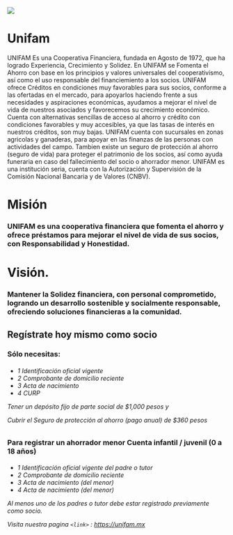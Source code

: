 
![](https://unifam.mx/assets/img/logo.png)

# Unifam

 UNIFAM Es una Cooperativa Financiera, fundada en Agosto de 1972, que ha logrado Experiencia, Crecimiento y Solidez. En UNIFAM se Fomenta el Ahorro con base en los principios y valores universales del cooperativismo, así como el uso responsable del financiemiento a los socios. UNIFAM ofrece Créditos en condiciones muy favorables para sus socios, conforme a las ofertadas en el mercado, para apoyarlos haciendo frente a sus necesidades y aspiraciones económicas, ayudamos a mejorar el nivel de vida de nuestros asociados y favorecemos su crecimiento económico. Cuenta con alternativas sencillas de acceso al ahorro y crédito con condiciones favorables y muy accesibles, ya que las tasas de interés en nuestros créditos, son muy bajas. UNIFAM cuenta con sucursales en zonas agricolas y ganaderas, para apoyar en las finanzas de las personas con actividades del campo. Tambien existe un seguro de protección al ahorro (seguro de vida) para proteger el patrimonio de los socios, así como ayuda funeraria en caso del fallecimiento del socio o ahorrador menor. UNIFAM es una institución seria, cuenta con la Autorización y Supervisión de la Comisión Nacional Bancaria y de Valores (CNBV). 
<h1>Misión
<h3>UNIFAM es una cooperativa financiera que fomenta el ahorro y ofrece préstamos para mejorar el nivel de vida de sus socios, con Responsabilidad y Honestidad.
<h1>Visión.
<h3>Mantener la Solidez financiera, con personal comprometido, logrando un desarrollo sostenible y socialmente responsable, ofreciendo soluciones financieras a la comunidad. 

<h2>Regístrate hoy mismo como socio

<h3>Sólo necesitas:


<h6>


- 1 Identificación oficial vigente
- 2 Comprobante de domicilio reciente
- 3 Acta de nacimiento
- 4 CURP

Tener un depósito fijo de parte social de $1,000 pesos y

Cubrir el Seguro de protección al ahorro (pago anual) de $360 pesos


<h3>Para registrar un ahorrador menor
Cuenta infantil / juvenil (0 a 18 años)

<h6>

- 1 Identificación oficial vigente del padre o tutor
- 2 Comprobante de domicilio reciente
- 3 Acta de nacimiento (del menor)
- 4 Acta de nacimiento (del menor)


Al menos uno de los padres o tutor debe estar
registrado previamente como socio. 

Visita nuestra pagina `<link>` : <https://unifam.mx>

